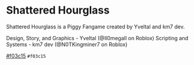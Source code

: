 # Shattered Hourglass

Shattered Hourglass is a Piggy Fangame created by Yveltal and km7 dev.

Design, Story, and Graphics - Yveltal (@Il0megalI on Roblox)
Scripting and Systems - km7 dev (@N0TKingminer7 on Roblox)

[#f03c15](https://placehold.co/15x15/f03c15/f03c15.png) `#f03c15`